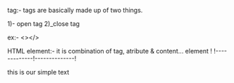 tag:- tags are basically made up of two things.

1)- open tag 
2)_close tag

ex:- <></>

HTML element:- it is combination of tag, atribute & content...
           element
              !
!-------------!--------------!
<p> this is our simple text</p>